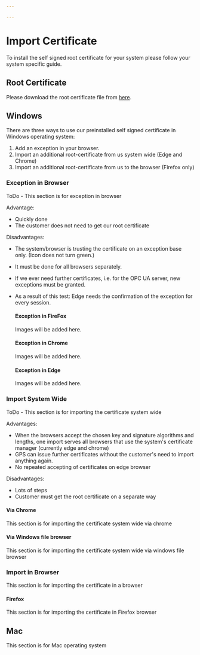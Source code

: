 ```yaml
---

---
```

# Import Certificate

To install the self signed root certificate for your system please follow your system specific guide.

## Root Certificate

Please download the root certificate file from [here](https://app-store-api.exa.sicon.io/uploads/gps_ca.crt "Root Certificate").

## Windows

There are three ways to use our preinstalled self signed certificate in Windows operating system:

1. Add an exception in your browser.
2. Import an additional root-certificate from us system wide (Edge and Chrome)
3. Import an additional root-certificate from us to the browser (Firefox only)

### Exception in Browser

ToDo - This section is for exception in browser

Advantage:

* Quickly done
* The customer does not need to get our root certificate

Disadvantages:

* The system/browser is trusting the certificate on an exception base only. (Icon does not turn green.)
* It must be done for all browsers separately.
* If we ever need further certificates, i.e. for the OPC UA server, new exceptions must be granted.
* As a result of this test: Edge needs the confirmation of the exception for every session.

  #### Exception in FireFox

  Images will be added here.

  #### Exception in Chrome

  Images will be added here.

  #### Exception in Edge

  Images will be added here.

### Import System Wide

ToDo - This section is for importing the certificate system wide

Advantages:

* When the browsers accept the chosen key and signature algorithms and lengths, one import serves all browsers that use the system's certificate manager (currently edge and chrome)
* GPS can issue further certificates without the customer's need to import anything again.
* No repeated accepting of certificates on edge browser

Disadvantages:

* Lots of steps
* Customer must get the root certificate on a separate way

#### Via Chrome

This section is for importing the certificate system wide via chrome

#### Via Windows file browser

This section is for importing the certificate system wide via windows file browser

### Import in Browser

This section is for importing the certificate in a browser

#### Firefox

This section is for importing the certificate in Firefox browser

## Mac

This section is for Mac operating system
